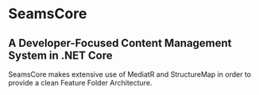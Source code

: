 # SeamsCore

## A Developer-Focused Content Management System in .NET Core

SeamsCore makes extensive use of MediatR and StructureMap in order to provide a clean Feature Folder Architecture.
